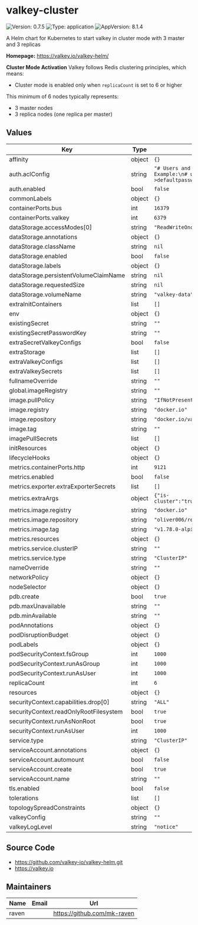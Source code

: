 # valkey-cluster

![Version: 0.7.5](https://img.shields.io/badge/Version-0.7.5-informational?style=flat-square) ![Type: application](https://img.shields.io/badge/Type-application-informational?style=flat-square) ![AppVersion: 8.1.4](https://img.shields.io/badge/AppVersion-8.1.4-informational?style=flat-square)

A Helm chart for Kubernetes to start valkey in cluster mode with 3 master and 3 replicas

**Homepage:** <https://valkey.io/valkey-helm/>

**Cluster Mode Activation**
Valkey follows Redis clustering principles, which means:

* Cluster mode is enabled only when `replicaCount` is set to 6 or higher

This minimum of 6 nodes typically represents:

* 3 master nodes
* 3 replica nodes (one replica per master)

## Values

| Key | Type | Default | Description |
|-----|------|---------|-------------|
| affinity | object | `{}` |  |
| auth.aclConfig | string | `"# Users and permissions can be defined here\n# Example:\n# user default off\n# user default on >defaultpassword ~*  &* +@all \n"` |  |
| auth.enabled | bool | `false` |  |
| commonLabels | object | `{}` |  |
| containerPorts.bus | int | `16379` |  |
| containerPorts.valkey | int | `6379` |  |
| dataStorage.accessModes[0] | string | `"ReadWriteOnce"` |  |
| dataStorage.annotations | object | `{}` |  |
| dataStorage.className | string | `nil` |  |
| dataStorage.enabled | bool | `false` |  |
| dataStorage.labels | object | `{}` |  |
| dataStorage.persistentVolumeClaimName | string | `nil` |  |
| dataStorage.requestedSize | string | `nil` |  |
| dataStorage.volumeName | string | `"valkey-data"` |  |
| extraInitContainers | list | `[]` |  |
| env | object | `{}` |  |
| existingSecret | string | `""` |  |
| existingSecretPasswordKey | string | `""` |  |
| extraSecretValkeyConfigs | bool | `false` |  |
| extraStorage | list | `[]` |  |
| extraValkeyConfigs | list | `[]` |  |
| extraValkeySecrets | list | `[]` |  |
| fullnameOverride | string | `""` |  |
| global.imageRegistry | string | `""` |  |
| image.pullPolicy | string | `"IfNotPresent"` |  |
| image.registry | string | `"docker.io"` |  |
| image.repository | string | `"docker.io/valkey/valkey"` |  |
| image.tag | string | `""` |  |
| imagePullSecrets | list | `[]` |  |
| initResources | object | `{}` |  |
| lifecycleHooks | object | `{}` |  |
| metrics.containerPorts.http | int | `9121` |  |
| metrics.enabled | bool | `false` |  |
| metrics.exporter.extraExporterSecrets | list | `[]` |  |
| metrics.extraArgs | object | `{"is-cluster":"true","redis.addr":"redis://127.0.0.1:6379"}` |  |
| metrics.image.registry | string | `"docker.io"` |  |
| metrics.image.repository | string | `"oliver006/redis_exporter"` |  |
| metrics.image.tag | string | `"v1.78.0-alpine"` |  |
| metrics.resources | object | `{}` |  |
| metrics.service.clusterIP | string | `""` |  |
| metrics.service.type | string | `"ClusterIP"` |  |
| nameOverride | string | `""` |  |
| networkPolicy | object | `{}` |  |
| nodeSelector | object | `{}` |  |
| pdb.create | bool | `true` |  |
| pdb.maxUnavailable | string | `""` |  |
| pdb.minAvailable | string | `""` |  |
| podAnnotations | object | `{}` |  |
| podDisruptionBudget | object | `{}` |  |
| podLabels | object | `{}` |  |
| podSecurityContext.fsGroup | int | `1000` |  |
| podSecurityContext.runAsGroup | int | `1000` |  |
| podSecurityContext.runAsUser | int | `1000` |  |
| replicaCount | int | `6` |  |
| resources | object | `{}` |  |
| securityContext.capabilities.drop[0] | string | `"ALL"` |  |
| securityContext.readOnlyRootFilesystem | bool | `true` |  |
| securityContext.runAsNonRoot | bool | `true` |  |
| securityContext.runAsUser | int | `1000` |  |
| service.type | string | `"ClusterIP"` |  |
| serviceAccount.annotations | object | `{}` |  |
| serviceAccount.automount | bool | `false` |  |
| serviceAccount.create | bool | `true` |  |
| serviceAccount.name | string | `""` |  |
| tls.enabled | bool | `false` |  |
| tolerations | list | `[]` |  |
| topologySpreadConstraints | object | `{}` |  |
| valkeyConfig | string | `""` |  |
| valkeyLogLevel | string | `"notice"` |  |


## Source Code

* <https://github.com/valkey-io/valkey-helm.git>
* <https://valkey.io>

## Maintainers

| Name | Email | Url |
| ---- | ------ | --- |
| raven |  | <https://github.com/mk-raven> |
